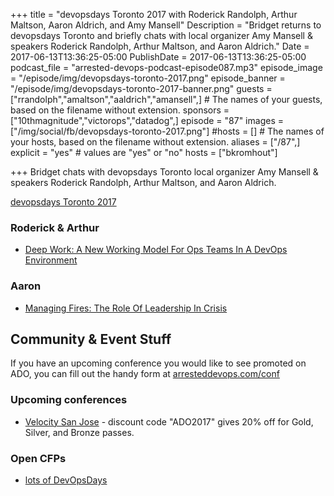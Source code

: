 +++
title = "devopsdays Toronto 2017 with Roderick Randolph, Arthur Maltson, Aaron Aldrich, and Amy Mansell"
Description = "Bridget returns to devopsdays Toronto and briefly chats with local organizer Amy Mansell & speakers Roderick Randolph, Arthur Maltson, and Aaron Aldrich."
Date = 2017-06-13T13:36:25-05:00
PublishDate = 2017-06-13T13:36:25-05:00
podcast_file = "arrested-devops-podcast-episode087.mp3"
episode_image = "/episode/img/devopsdays-toronto-2017.png"
episode_banner = "/episode/img/devopsdays-toronto-2017-banner.png"
guests = ["rrandolph","amaltson","aaldrich","amansell",] # The names of your guests, based on the filename without extension.
sponsors = ["10thmagnitude","victorops","datadog",]
episode = "87"
images = ["/img/social/fb/devopsdays-toronto-2017.png"]
#hosts = [] # The names of your hosts, based on the filename without extension.
aliases = ["/87",]
explicit = "yes" # values are "yes" or "no"
hosts = ["bkromhout"]

+++
Bridget chats with devopsdays Toronto local organizer Amy Mansell & speakers Roderick Randolph, Arthur Maltson, and Aaron Aldrich.

[devopsdays Toronto 2017](http://www.devopsdays.org/events/2017-toronto/)



### Roderick & Arthur
* [Deep Work: A New Working Model For Ops Teams In A DevOps Environment](https://www.devopsdays.org/events/2017-toronto/program/arthur-maltson/)

### Aaron
* [Managing Fires: The Role Of Leadership In Crisis](https://www.devopsdays.org/events/2017-toronto/program/aaron-aldrich/)

## Community & Event Stuff

If you have an upcoming conference you would like to see promoted on ADO, you can fill out the handy form at [arresteddevops.com/conf](https://arresteddevops.com/conf)

### Upcoming conferences

- [Velocity San Jose](https://conferences.oreilly.com/velocity/vl-ca) - discount code "ADO2017" gives 20% off for Gold, Silver, and Bronze passes.

### Open CFPs

* [lots of DevOpsDays](https://devopsdays.org/speaking)
